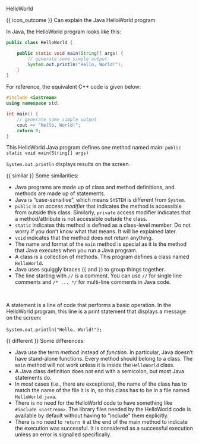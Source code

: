<span id="title">HelloWorld</span>

<span id="prereqs"></span>

<span id="outcomes">{{ icon_outcome }} Can explain the Java HelloWorld program</span>

<div id="body">

In Java, the HelloWorld program looks like this:

```java
public class HelloWorld {

    public static void main(String[] args) {
        // generate some simple output
        System.out.println("Hello, World!");
    }
}
```

For reference, the equivalent C++ code is given below:

```cpp
#include <iostream>
using namespace std;

int main() {
    // generate some simple output
    cout << "Hello, World!";
    return 0;
}
```
This HelloWorld Java program defines one method named main: `public static void main(String[] args)`

`System.out.println` displays results on the screen.


{{ similar }} Some similarities:

* Java programs are made up of class and method definitions, and <tooltip content="A _method_ is a named sequence of statements">methods</tooltip> are made up of <trigger for="pop:helloWorld-statement">statements</trigger>.
* Java is “case-sensitive”, which means `SYSTEM` is different from `System`.
* `public` is an _access modifier_ that indicates the method is accessible from outside this class. Similarly, `private` access modifier indicates that a method/attribute is not accessible outside the class.
* `static` indicates this method is defined as a class-level member. Do not worry if you don’t know what that means. It will be explained later.
* `void` indicates that the method does not return anything.
* The name and format of the `main` method is special as it is the method that Java executes when you run a Java program.
* A class is a collection of methods. This program defines a class named `HelloWorld`.
* Java uses squiggly braces (`{` and `}`) to group things together.
* The line starting with `//` is a comment. You can use `//` for single line comments and `/* ... */` for multi-line comments in Java code.

<popover id="pop:helloWorld-statement" title="Statements" placement="top">
  <div slot="content">

A statement is a line of code that performs a basic operation. In the HelloWorld program, this line is a print statement that displays a message on the screen:

`System.out.println("Hello, World!");`
  </div>
</popover>

{{ different }} Some differences:

* Java use the term _method_ instead of _function_. In particular, Java doesn’t have  stand-alone functions. Every method should belong to a class. The `main` method will not work unless it is inside the `HelloWorld` class.
* A Java class definition does not end with a semicolon, but most Java statements do.
* In _most_ cases (i.e., there are exceptions), the name of the class has to match the name of the file it is in, so this class has to be in a file named `HelloWorld.java`.
* There is no need for the HelloWorld code to have something like `#include <iostream>`. The library files needed by the HelloWorld code is available by default without having to "include" them explicitly.
* There is no need to `return 0` at the end of the main method to indicate the execution was successful. It is considered as a successful execution unless an error is signalled specifically.

</div>

<div id="extras">
</div>